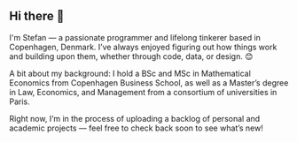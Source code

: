 ## Hi there 👋

I'm Stefan — a passionate programmer and lifelong tinkerer based in Copenhagen, Denmark. I’ve always enjoyed figuring out how things work and building upon them, whether through code, data, or design. 😊

A bit about my background: I hold a BSc and MSc in Mathematical Economics from Copenhagen Business School, as well as a Master’s degree in Law, Economics, and Management from a consortium of universities in Paris.

Right now, I’m in the process of uploading a backlog of personal and academic projects — feel free to check back soon to see what’s new!

<!--
**Stef-creator/Stef-creator** is a ✨ _special_ ✨ repository because its `README.md` (this file) appears on your GitHub profile.

Here are some ideas to get you started:

- 🔭 I’m currently working on ...
- 🌱 I’m currently learning ...
- 👯 I’m looking to collaborate on ...
- 🤔 I’m looking for help with ...
- 💬 Ask me about ...
- 📫 How to reach me: ...
- 😄 Pronouns: ...
- ⚡ Fun fact: ...
-->
